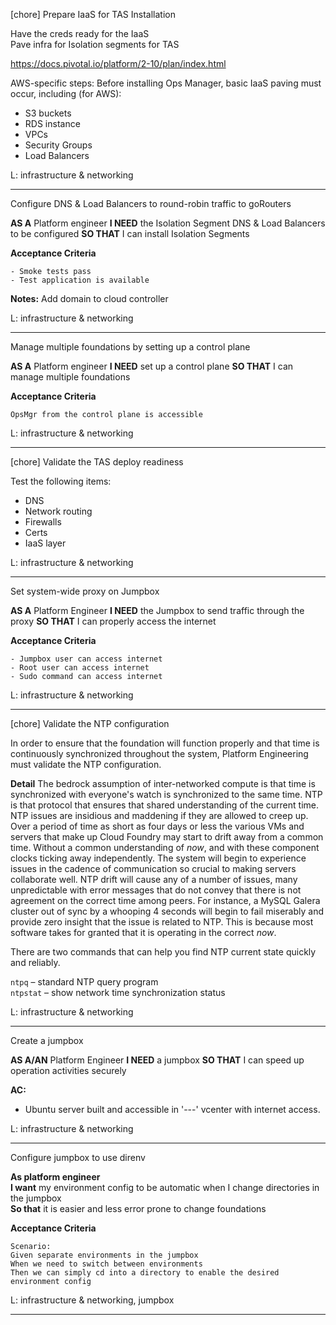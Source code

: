 [chore] Prepare IaaS for TAS Installation

Have the creds ready for the IaaS  
Pave infra for Isolation segments for TAS

https://docs.pivotal.io/platform/2-10/plan/index.html

AWS-specific steps:
 Before installing Ops Manager, basic IaaS paving must occur, including (for AWS):
 - S3 buckets
 - RDS instance
 - VPCs
 - Security Groups
 - Load Balancers

L: infrastructure & networking

---
Configure DNS & Load Balancers to round-robin traffic to goRouters

**AS A** Platform engineer
**I NEED** the Isolation Segment DNS & Load Balancers to be configured
**SO THAT** I can install Isolation Segments

**Acceptance Criteria**  
```
- Smoke tests pass
- Test application is available
```

**Notes:**
Add domain to cloud controller

L: infrastructure & networking

---

Manage multiple foundations by setting up a control plane

**AS A** Platform engineer
**I NEED** set up a control plane
**SO THAT** I can manage multiple foundations

**Acceptance Criteria**  
```
OpsMgr from the control plane is accessible
```

L: infrastructure & networking

---

[chore] Validate the TAS deploy readiness

Test the following items:
- DNS
- Network routing
- Firewalls
- Certs
- IaaS layer

L: infrastructure & networking

---

Set system-wide proxy on Jumpbox

**AS A** Platform Engineer
**I NEED** the Jumpbox to send traffic through the proxy
**SO THAT** I can properly access the internet

**Acceptance Criteria**
```
- Jumpbox user can access internet
- Root user can access internet
- Sudo command can access internet
 ```


L: infrastructure & networking

---

[chore] Validate the NTP configuration

In order to ensure that the foundation will function properly and that time is continuously synchronized throughout the system,
Platform Engineering must validate the NTP configuration.


**Detail**
The bedrock assumption of inter-networked compute is that time is synchronized with everyone's watch is synchronized to the same time.  NTP is that protocol that ensures that shared understanding of the current time.  NTP issues are insidious and maddening if they are allowed to creep up.  Over a period of time as short as four days or less the various VMs and servers that make up Cloud Foundry may start to drift away from a common time.  Without a common understanding of _now_, and with these component clocks ticking away independently.  The system will begin to experience issues in the cadence of communication so crucial to making servers collaborate well.  NTP drift will cause any of a number of issues, many unpredictable with error messages that do not convey that there is not agreement on the correct time among peers.  For instance, a MySQL Galera cluster out of sync by a whooping 4 seconds will begin to fail miserably and provide zero insight that the issue is related to NTP.  This is because most software takes for granted that it is operating in the correct _now_.

There are two commands that can help you find NTP current state quickly and reliably.

`ntpq` – standard NTP query program  
`ntpstat` – show network time synchronization status

L: infrastructure & networking

---

Create a jumpbox

**AS A/AN** Platform Engineer
**I NEED** a jumpbox 
**SO THAT** I can speed up operation activities securely

**AC:**
 - Ubuntu server built and accessible in '---' vcenter with internet access.

L: infrastructure & networking

---

Configure jumpbox to use direnv

**As platform engineer**  
**I want** my environment config to be automatic when I change directories in the jumpbox  
**So that** it is easier and less error prone to change foundations

**Acceptance Criteria**
```gherkin
Scenario:
Given separate environments in the jumpbox
When we need to switch between environments
Then we can simply cd into a directory to enable the desired environment config
```

L: infrastructure & networking, jumpbox

---

